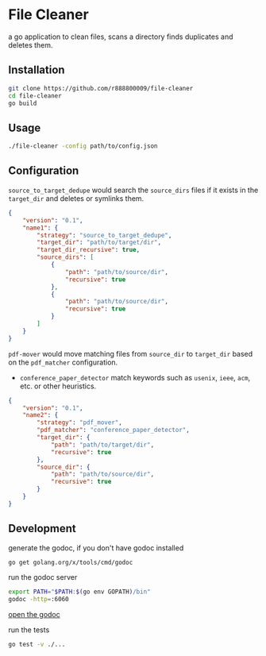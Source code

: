 # File Cleaner

a go application to clean files, scans a directory finds duplicates and deletes them.

## Installation
```bash
git clone https://github.com/r888800009/file-cleaner
cd file-cleaner
go build
```
## Usage
```bash
./file-cleaner -config path/to/config.json
```

## Configuration
`source_to_target_dedupe` would search the `source_dirs` files if it exists in the `target_dir` and deletes or symlinks them.
```json
{
    "version": "0.1",
    "name1": {
        "strategy": "source_to_target_dedupe",
        "target_dir": "path/to/target/dir",
        "target_dir_recursive": true,
        "source_dirs": [
            {
                "path": "path/to/source/dir",
                "recursive": true
            },
            {
                "path": "path/to/source/dir",
                "recursive": true
            }
        ]
    }
}
```
`pdf-mover` would move matching files from `source_dir` to `target_dir` based on the `pdf_matcher` configuration.
- `conference_paper_detector` match keywords such as `usenix`, `ieee`, `acm`, etc. or other heuristics.
```json
{
    "version": "0.1",
    "name2": {
        "strategy": "pdf_mover",
        "pdf_matcher": "conference_paper_detector",
        "target_dir": {
            "path": "path/to/target/dir",
            "recursive": true
        },
        "source_dir": {
            "path": "path/to/source/dir",
            "recursive": true
        }
    }
}
```

## Development
generate the godoc, if you don't have godoc installed
```bash
go get golang.org/x/tools/cmd/godoc
```
run the godoc server
```bash
export PATH="$PATH:$(go env GOPATH)/bin"
godoc -http=:6060
```
[open the godoc](http://localhost:6060/pkg/github.com/r888800009/file_cleaner/)

run the tests
```bash
go test -v ./...
```